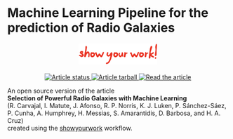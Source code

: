 
# Machine Learning Pipeline for the prediction of Radio Galaxies  

<p align="center">
<a href="https://github.com/showyourwork/showyourwork">
<img width = "180" src="https://raw.githubusercontent.com/showyourwork/.github/main/images/showyourwork.png" alt="showyourwork"/>
</a>
<br>
<br>
<a href="https://github.com/racarvajal/RAGN_pipeline_article/actions/workflows/build.yml">
<img src="https://github.com/racarvajal/RAGN_pipeline_article/actions/workflows/build.yml/badge.svg?branch=main" alt="Article status"/>
</a>
<a href="https://github.com/racarvajal/RAGN_pipeline_article/raw/main-pdf/arxiv.tar.gz">
<img src="https://img.shields.io/badge/article-tarball-blue.svg?style=flat" alt="Article tarball"/>
</a>
<a href="https://github.com/racarvajal/RAGN_pipeline_article/raw/main-pdf/ML_pipeline.pdf">
<img src="https://img.shields.io/badge/article-pdf-blue.svg?style=flat" alt="Read the article"/>
</a>
</p>

An open source version of the article  
__Selection of Powerful Radio Galaxies with Machine Learning__  
(R. Carvajal, I. Matute, J. Afonso, R. P. Norris, K. J. Luken, P. Sánchez-Sáez, P. Cunha, A. Humphrey, H. Messias, S. Amarantidis, D. Barbosa, and H. A. Cruz)  
created using the [showyourwork](https://github.com/showyourwork/showyourwork) workflow.
